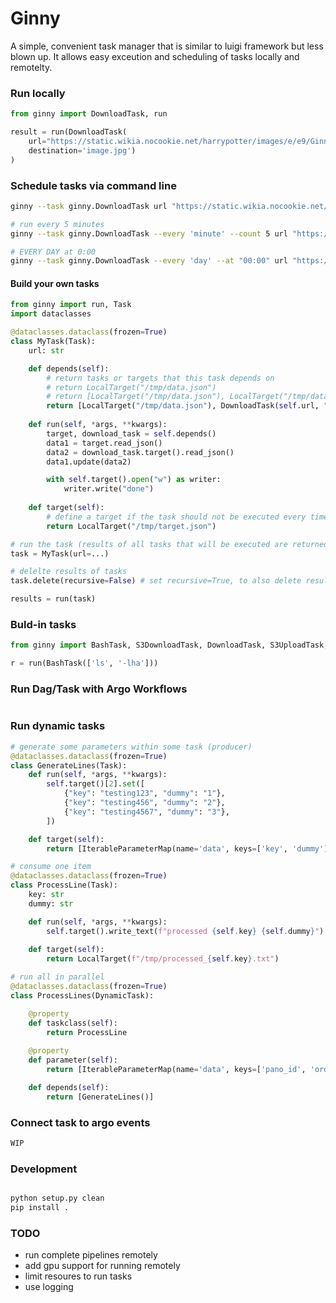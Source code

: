 # Ginny

A simple, convenient task manager that is similar to luigi framework but less blown up.
It allows easy exceution and scheduling of tasks locally and remotelty. 

### Run locally

```python
from ginny import DownloadTask, run

result = run(DownloadTask(
    url="https://static.wikia.nocookie.net/harrypotter/images/e/e9/Ginny-HQ-ginevra-ginny-weasley.jpg/revision/latest/scale-to-width-down/250?cb=20150228082608&path-prefix=de", 
    destination='image.jpg')
)
```

### Schedule tasks via command line

```bash
ginny --task ginny.DownloadTask url "https://static.wikia.nocookie.net/harrypotter/images/e/e9/Ginny-HQ-ginevra-ginny-weasley.jpg/revision/latest/scale-to-width-down/250?cb=20150228082608&path-prefix=de" destination "image.jpg" 

# run every 5 minutes
ginny --task ginny.DownloadTask --every 'minute' --count 5 url "https://static.wikia.nocookie.net/harrypotter/images/e/e9/Ginny-HQ-ginevra-ginny-weasley.jpg/revision/latest/scale-to-width-down/250?cb=20150228082608&path-prefix=de" destination "image.jpg"

# EVERY DAY at 0:00
ginny --task ginny.DownloadTask --every 'day' --at "00:00" url "https://static.wikia.nocookie.net/harrypotter/images/e/e9/Ginny-HQ-ginevra-ginny-weasley.jpg/revision/latest/scale-to-width-down/250?cb=20150228082608&path-prefix=de" destination "image.jpg" 
```

#### Build your own tasks

```python
from ginny import run, Task
import dataclasses

@dataclasses.dataclass(frozen=True)
class MyTask(Task):
    url: str

    def depends(self):
        # return tasks or targets that this task depends on
        # return LocalTarget("/tmp/data.json")
        # return [LocalTarget("/tmp/data.json"), LocalTarget("/tmp/data2.json")]
        return [LocalTarget("/tmp/data.json"), DownloadTask(self.url, "/tmp/data2.json")]
    
    def run(self, *args, **kwargs):
        target, download_task = self.depends()
        data1 = target.read_json()
        data2 = download_task.target().read_json()
        data1.update(data2)

        with self.target().open("w") as writer:
            writer.write("done")
        
    def target(self):
        # define a target if the task should not be executed every time / has output data
        return LocalTarget("/tmp/target.json")

# run the task (results of all tasks that will be executed are returned in results)
task = MyTask(url=...)

# delelte results of tasks
task.delete(recursive=False) # set recursive=True, to also delete results of subtasks

results = run(task)
```


### Buld-in tasks
```python
from ginny import BashTask, S3DownloadTask, DownloadTask, S3UploadTask, Task, SSHCommandTask, DepTask, TempDownloadTask, run

r = run(BashTask(['ls', '-lha']))
```

### Run Dag/Task with Argo Workflows

```

```


### Run dynamic tasks

```python
# generate some parameters within some task (producer)
@dataclasses.dataclass(frozen=True)
class GenerateLines(Task):
    def run(self, *args, **kwargs):
        self.target()[2].set([
            {"key": "testing123", "dummy": "1"},
            {"key": "testing456", "dummy": "2"},
            {"key": "testing4567", "dummy": "3"},
        ])

    def target(self):
        return [IterableParameterMap(name='data', keys=['key', 'dummy'])]

# consume one item
@dataclasses.dataclass(frozen=True)
class ProcessLine(Task):
    key: str
    dummy: str

    def run(self, *args, **kwargs):
        self.target().write_text(f"processed {self.key} {self.dummy}")
    
    def target(self):
        return LocalTarget(f"/tmp/processed_{self.key}.txt")

# run all in parallel
@dataclasses.dataclass(frozen=True)
class ProcessLines(DynamicTask):

    @property
    def taskclass(self):
        return ProcessLine
    
    @property
    def parameter(self):
        return [IterableParameterMap(name='data', keys=['pano_id', 'order_id'])]

    def depends(self):
        return [GenerateLines()]
```

### Connect task to argo events

```bash
WIP
```


### Development

```bash

python setup.py clean
pip install .
```

### TODO

- run complete pipelines remotely
- add gpu support for running remotely
- limit resoures to run tasks
- use logging